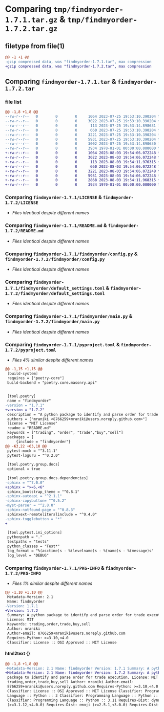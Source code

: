 # Comparing `tmp/findmyorder-1.7.1.tar.gz` & `tmp/findmyorder-1.7.2.tar.gz`

## filetype from file(1)

```diff
@@ -1 +1 @@
-gzip compressed data, was "findmyorder-1.7.1.tar", max compression
+gzip compressed data, was "findmyorder-1.7.2.tar", max compression
```

## Comparing `findmyorder-1.7.1.tar` & `findmyorder-1.7.2.tar`

### file list

```diff
@@ -1,8 +1,8 @@
--rw-r--r--   0        0        0     1064 2023-07-25 19:53:10.390204 findmyorder-1.7.1/LICENSE
--rw-r--r--   0        0        0     3022 2023-07-25 19:53:10.390204 findmyorder-1.7.1/README.md
--rw-r--r--   0        0        0      113 2023-07-25 19:53:14.898631 findmyorder-1.7.1/findmyorder/__init__.py
--rw-r--r--   0        0        0      660 2023-07-25 19:53:10.390204 findmyorder-1.7.1/findmyorder/config.py
--rw-r--r--   0        0        0     3221 2023-07-25 19:53:10.390204 findmyorder-1.7.1/findmyorder/default_settings.toml
--rw-r--r--   0        0        0     5931 2023-07-25 19:53:10.390204 findmyorder-1.7.1/findmyorder/main.py
--rw-r--r--   0        0        0     3002 2023-07-25 19:53:14.890630 findmyorder-1.7.1/pyproject.toml
--rw-r--r--   0        0        0     3934 1970-01-01 00:00:00.000000 findmyorder-1.7.1/PKG-INFO
+-rw-r--r--   0        0        0     1064 2023-08-03 19:54:06.072248 findmyorder-1.7.2/LICENSE
+-rw-r--r--   0        0        0     3022 2023-08-03 19:54:06.072248 findmyorder-1.7.2/README.md
+-rw-r--r--   0        0        0      113 2023-08-03 19:54:11.976315 findmyorder-1.7.2/findmyorder/__init__.py
+-rw-r--r--   0        0        0      660 2023-08-03 19:54:06.072248 findmyorder-1.7.2/findmyorder/config.py
+-rw-r--r--   0        0        0     3221 2023-08-03 19:54:06.072248 findmyorder-1.7.2/findmyorder/default_settings.toml
+-rw-r--r--   0        0        0     5931 2023-08-03 19:54:06.072248 findmyorder-1.7.2/findmyorder/main.py
+-rw-r--r--   0        0        0     2868 2023-08-03 19:54:11.968315 findmyorder-1.7.2/pyproject.toml
+-rw-r--r--   0        0        0     3934 1970-01-01 00:00:00.000000 findmyorder-1.7.2/PKG-INFO
```

### Comparing `findmyorder-1.7.1/LICENSE` & `findmyorder-1.7.2/LICENSE`

 * *Files identical despite different names*

### Comparing `findmyorder-1.7.1/README.md` & `findmyorder-1.7.2/README.md`

 * *Files identical despite different names*

### Comparing `findmyorder-1.7.1/findmyorder/config.py` & `findmyorder-1.7.2/findmyorder/config.py`

 * *Files identical despite different names*

### Comparing `findmyorder-1.7.1/findmyorder/default_settings.toml` & `findmyorder-1.7.2/findmyorder/default_settings.toml`

 * *Files identical despite different names*

### Comparing `findmyorder-1.7.1/findmyorder/main.py` & `findmyorder-1.7.2/findmyorder/main.py`

 * *Files identical despite different names*

### Comparing `findmyorder-1.7.1/pyproject.toml` & `findmyorder-1.7.2/pyproject.toml`

 * *Files 4% similar despite different names*

```diff
@@ -1,15 +1,15 @@
 [build-system]
 requires = ["poetry-core"]
 build-backend = "poetry.core.masonry.api"
 
 
 [tool.poetry]
 name = "findmyorder"
-version = "1.7.1"
+version = "1.7.2"
 description = "A python package to identify and parse order for trade execution."
 authors = ["mraniki <8766259+mraniki@users.noreply.github.com>"]
 license = "MIT License"
 readme = "README.md"
 keywords = ["trading", "order", "trade","buy","sell"]
 packages = [
     {include = "findmyorder"}
@@ -63,22 +63,18 @@
 pytest-mock = "^3.11.1"
 pytest-loguru = "^0.2.0"
 
 [tool.poetry.group.docs]
 optional = true
 
 [tool.poetry.group.docs.dependencies]
-sphinx = "^7.0.0"
+sphinx = ">=5,<6"
 sphinx_bootstrap_theme = "^0.8.1"
-sphinx-autoapi = "^2.1.1"
-sphinx-copybutton= "^0.5.2"
-myst-parser = "^2.0.0"
-sphinx-notfound-page = "^0.8.3"
 sphinxext-remoteliteralinclude = "^0.4.0"
-sphinx-togglebutton = "*"
+
 
 [tool.pytest.ini_options]
 pythonpath = "."
 testpaths = "tests"
 python_classes = "Test*"
 log_format = "%(asctime)s - %(levelname)s - %(name)s - %(message)s"
 log_level = "DEBUG"
```

### Comparing `findmyorder-1.7.1/PKG-INFO` & `findmyorder-1.7.2/PKG-INFO`

 * *Files 1% similar despite different names*

```diff
@@ -1,10 +1,10 @@
 Metadata-Version: 2.1
 Name: findmyorder
-Version: 1.7.1
+Version: 1.7.2
 Summary: A python package to identify and parse order for trade execution.
 License: MIT
 Keywords: trading,order,trade,buy,sell
 Author: mraniki
 Author-email: 8766259+mraniki@users.noreply.github.com
 Requires-Python: >=3.10,<4.0
 Classifier: License :: OSI Approved :: MIT License
```

#### html2text {}

```diff
@@ -1,8 +1,8 @@
-Metadata-Version: 2.1 Name: findmyorder Version: 1.7.1 Summary: A python
+Metadata-Version: 2.1 Name: findmyorder Version: 1.7.2 Summary: A python
 package to identify and parse order for trade execution. License: MIT Keywords:
 trading,order,trade,buy,sell Author: mraniki Author-email:
 8766259+mraniki@users.noreply.github.com Requires-Python: >=3.10,<4.0
 Classifier: License :: OSI Approved :: MIT License Classifier: Programming
 Language :: Python :: 3 Classifier: Programming Language :: Python :: 3.10
 Classifier: Programming Language :: Python :: 3.11 Requires-Dist: dynaconf
 (>=3.1.12,<4.0.0) Requires-Dist: emoji (>=2.5.1,<3.0.0) Requires-Dist: loguru
```


